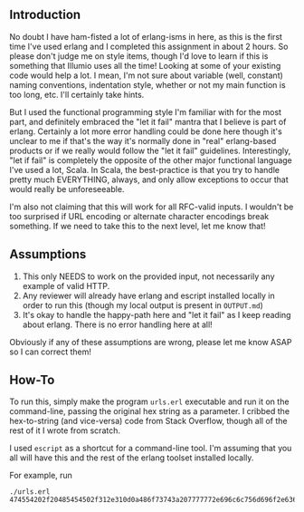 ## Introduction

No doubt I have ham-fisted a lot of erlang-isms in here, as this is the first time I've used erlang and I completed this assignment in about 2 hours. So please don't judge me on style items, though I'd love to learn if this is something that Illumio uses all the time! Looking at some of your existing code would help a lot. I mean, I'm not sure about variable (well, constant) naming conventions, indentation style, whether or not my main function is too long, etc. I'll certainly take hints.

But I used the functional programming style I'm familiar with for the most part, and definitely embraced the "let it fail" mantra that I believe is part of erlang. Certainly a lot more error handling could be done here though it's unclear to me if that's the way it's normally done in "real" erlang-based products or if we really would follow the "let it fail" guidelines. Interestingly, "let if fail" is completely the opposite of the other major functional language I've used a lot, Scala. In Scala, the best-practice is that you try to handle pretty much EVERYTHING, always, and only allow exceptions to occur that would really be unforeseeable.

I'm also not claiming that this will work for all RFC-valid inputs. I wouldn't be too surprised if URL encoding or alternate character encodings break something. If we need to take this to the next level, let me know that!

## Assumptions
1. This only NEEDS to work on the provided input, not necessarily any example of valid HTTP.
2. Any reviewer will already have erlang and escript installed locally in order to run this (though my local output is present in `OUTPUT.md`)
3. It's okay to handle the happy-path here and "let it fail" as I keep reading about erlang. There is no error handling here at all!

Obviously if any of these assumptions are wrong, please let me know ASAP so I can correct them!

## How-To
To run this, simply make the program `urls.erl` executable and run it on the command-line, passing the original hex string as a parameter. I cribbed the hex-to-string (and vice-versa) code from Stack Overflow, though all of the rest of it I wrote from scratch. 

I used `escript` as a shortcut for a command-line tool. I'm assuming that you all will have this and the rest of the erlang toolset installed locally.

For example, run
```
./urls.erl 474554202f20485454502f312e310d0a486f73743a207777772e696c6c756d696f2e636f6d0d0a557365722d4167656e743a206375726c2f372e38312e300d0a4163636570743a202a2f2a0d0a0d0a
```

